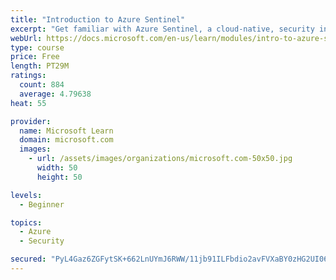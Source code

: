 ```yaml
---
title: "Introduction to Azure Sentinel"
excerpt: "Get familiar with Azure Sentinel, a cloud-native, security information and event management (SIEM) service."
webUrl: https://docs.microsoft.com/en-us/learn/modules/intro-to-azure-sentinel/
type: course
price: Free
length: PT29M
ratings:
  count: 884
  average: 4.79638
heat: 55

provider:
  name: Microsoft Learn
  domain: microsoft.com
  images:
    - url: /assets/images/organizations/microsoft.com-50x50.jpg
      width: 50
      height: 50

levels:
  - Beginner

topics:
  - Azure
  - Security

secured: "PyL4Gaz6ZGFytSK+662LnUYmJ6RWW/11jb91ILFbdio2avFVXaBY0zHG2UI06z2cYb6L05pg5pazP9cRQHCRTtRQib2KLYrYE0qV/bhf8UAEVtRGEgCWFZpMpTK7FeDsj7l2aO5db9NRKUqkZjZuoVmd+sOYx1DoHpsfZ0iQ1dFbsH7tpL4+BIXG1Yh/pqc9hLAf78NLTcSjjxQsemjoc1tFZ3tZQeZQmV1wew4VcKEAc4cMCZ6a7soaey876hk3P4NA4+Y12ClyqXTklO3yhoHUFbiJchm3HRSZWh53+oKGfB6ebQXopP4PJATXrftlf6iX9ZYe8zT2Z8bHlS4YyuDN7dYUeQQAgRc3oJWvyp5mgsjj7XlipjHM81yMoD9sUOrWceqKEMPXB2mgI2oUJvnMWzi9d2LH2/csXO0MLis=;WgfwbTsuJRghA31qq4fl9g=="
---
```


